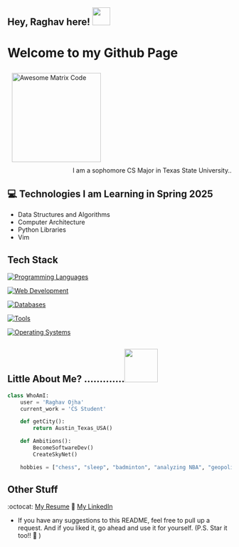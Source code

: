 ## Hey, Raghav here!  <img src="https://github.com/imraghavojha/imraghavojha/assets/106544993/eab4e812-6f71-49fd-acdb-59a746c2fd69" height="40px">

<h1>Welcome to my Github Page</h1> 

<img src = 'https://github.com/imraghavojha/imraghavojha/assets/106544993/d1101d49-2067-47f8-8682-92102a74fa02' alt = 'Awesome Matrix Code' style="padding: 10px" height = "200px"/>

<div style="text-align: right">I am a sophomore CS Major in Texas State University.. </div>

## :computer: Technologies I am Learning in Spring 2025 
* Data Structures and Algorithms
* Computer Architecture 
* Python Libraries 
* Vim

## Tech Stack
[![Programming Languages](https://skillicons.dev/icons?i=cpp,python,c&theme=dark)](https://skillicons.dev)

[![Web Development](https://skillicons.dev/icons?i=html,css,md&theme=dark)](https://skillicons.dev)

[![Databases](https://skillicons.dev/icons?i=mysql&theme=dark)](https://skillicons.dev)

[![Tools](https://skillicons.dev/icons?i=git,github,notion,githubactions,vscodium,sublime&theme=dark)](https://skillicons.dev)

[![Operating Systems](https://skillicons.dev/icons?i=debian,mint,raspberrypi,apple&theme=dark)](https://skillicons.dev)


## 

## Little About Me? .............<img src="https://github.com/imraghavojha/imraghavojha/assets/106544993/758bfdfa-3688-4cc3-b3f0-92ce88cb8744" width="75px" height="75px">
```python
class WhoAmI:
    user = 'Raghav Ojha'
    current_work = 'CS Student'

    def getCity():
        return Austin_Texas_USA()

    def Ambitions():
        BecomeSoftwareDev()
        CreateSkyNet()

    hobbies = ["chess", "sleep", "badminton", "analyzing NBA", "geopolitics"]
```

## Other Stuff
:octocat: [My Resume](https://docs.google.com/document/d/1zn7DeCP6gkGI12NrwpP48LNsh1_jKDqF4UflegSKSMQ/edit?usp=sharing)
💼 [My LinkedIn](https://www.linkedin.com/in/imraghavojha/)


- If you have any suggestions to this README, feel free to pull up a request. And if you liked it, go ahead and use it for yourself. (P.S. Star it too!! :grimacing: )
